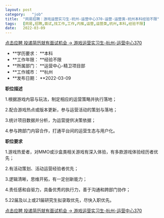 ```yaml
---
layout:	post
category:	"job"
title:	"网易招聘：游戏运营实习生-杭州-运营中心370-运营-运营类-杭州本科经验不限"
tags:	[网易,招聘,面试,找工作,工作,内推,运营,运营类,杭州,本科,经验不限]
date:	2022-03-09
---
```


[点击应聘 投递简历就有面试机会 ->  游戏运营实习生-杭州-运营中心370](http://mobile.bole.netease.com/bole/boleDetail?id=31566&employeeId=346f03c3cda5f04c&key=all)



- **学历要求： **本科
- **工作年限： **经验不限
- **所属部门： **运营中心-精卫项目部
- **工作城市： **杭州
- **发布日期： **2022-03-09



**职位描述**

1.根据游戏内容与玩法，制定相应的运营策略并执行落地；

2.配合游戏热点或版本更新，参与运营活动的策划与落地；

3.统计项目数据并分析，为运营提供决策依据；

4.参与跨部门内容合作，打通平台间的运营生态与用户化。



**职位要求**

1.游戏热爱者，对MMO或沙盒类相关游戏有深入体验，有多款游戏体验经历者优先；

2.有活动策划、活动运营经验者优先；

3.逻辑清晰，思维开拓，有一定创新能力；

4.责任感和自驱力，具备优秀的执行力，善于沟通和跨部门协作；

5.22届及以上或21届研究生拟录取优先，尽快入职优先。



[点击应聘 投递简历就有面试机会 ->  游戏运营实习生-杭州-运营中心370](http://mobile.bole.netease.com/bole/boleDetail?id=31566&employeeId=346f03c3cda5f04c&key=all)